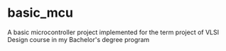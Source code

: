 # basic_mcu
A basic microcontroller project implemented for the term project of VLSI Design course in my Bachelor's degree program
